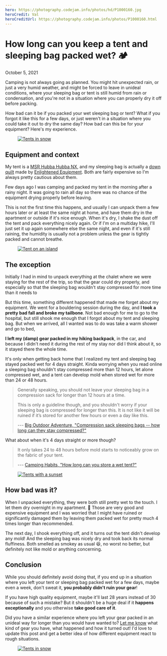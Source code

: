 ```yaml
---
hero: https://photography.codejam.info/photos/hd/P1000160.jpg
heroCredit: Val
heroCreditUrl: https://photography.codejam.info/photos/P1000160.html
---
```


# How long can you keep a tent and sleeping bag packed wet? 🏕
October 5, 2021

Camping is not always going as planned. You might hit unexpected rain,
or just a very humid weather, and might be forced to leave in unideal
conditions, where your sleeping bag or tent is still humid from rain or
condensation, and you're not in a situation where you can properly dry
it off before packing.

How bad can it be if you packed your wet sleeping bag or tent? What if
you forgot it like this for a few days, or just weren't in a situation
where you could take it out to dry the same day? How bad can this be for
your equipment? Here's my experience.

<figure class="center">
  <a href="https://photography.codejam.info/photos/P2560398.html">
    <img alt="Tents in snow" src="https://photography.codejam.info/photos/sd/P2560398.jpg">
  </a>
</figure>

## Equipment and context

My tent is a [MSR Hubba Hubba NX](https://www.msrgear.com/ca/tents/backpacking-tents/hubba-hubba-nx-2-person-backpacking-tent/10316.html),
and my sleeping bag is actually a [down quilt](https://enlightenedequipment.com/revelation-custom/)
made by [Enlightened Equipment](https://enlightenedequipment.com/). Both
are fairly expensive so I'm always pretty cautious about them.

Few days ago I was camping and packed my tent in the morning after a
rainy night. It was going to rain all day so there was no chance of the
equipment drying properly before leaving.

This is not the first time this happens, and usually I can unpack them a
few hours later or at least the same night at home, and have them dry in
the apartment or outside if it's nice enough. When it's dry, I shake the
dust off the tent and pack everything nicely again. Or if I'm on a
multiday hike, I'll just set it up again somewhere else the same night,
and even if it's still raining, the humidity is usually not a problem
unless the gear is tightly packed and cannot breathe.

<figure class="center">
  <a href="https://photography.codejam.info/photos/P2640878.html">
    <img alt="Tent on an island" src="https://photography.codejam.info/photos/sd/P2640878.jpg">
  </a>
</figure>

## The exception

Initially I had in mind to unpack everything at the chalet where we were
staying for the rest of the trip, so that the gear could dry properly,
and especially so that the sleeping bag wouldn't stay compressed for
more time than it needs to

But this time, something different happened that made me forget about my
equipment. We went for a bouldering session during the day, and **I took
a pretty bad fall and broke my tailbone**. Not bad enough for me to go
to the hospital, but still shook me enough that I forgot about my tent
and sleeping bag. But when we arrived, all I wanted was to do was take a
warm shower and go to bed,

**I left my (damp) gear packed in my hiking backpack**, in the car, and
because I didn't need it during the rest of my stay nor did I think
about it, so it stayed there the whole time.

It's only when getting back home that I realized my tent and sleeping
bag stayed packed wet for 4 days straight. Kinda worrying when you read
online a sleeping bag shouldn't stay compressed more than 12 hours, let
alone compressed wet, and a tent can develop mold when stored wet for
more than 24 or 48 hours.

> Generally speaking, you should not leave your sleeping bag in a
> compression sack for longer than 12 hours at a time.
>
> This is only a guideline though, and you shouldn't worry if your
> sleeping bag is compressed for longer than this. It is not like it
> will be ruined if it’s stored for another few hours or even a day like
> this.
>
> --- [Big Outdoor Adventure, "Compression sack sleeping bags -- how long can they stay compressed?"](https://bigoutdooradventure.com/compression-sack-sleeping-bags-how-long-can-they-stay-compressed/)

What about when it's 4 days straight or more though?

> It only takes 24 to 48 hours before mold starts to noticeably grow on
> the fabric of your tent.
>
> --- [Camping Habits, "How long can you store a wet tent?"](https://bigoutdooradventure.com/compression-sack-sleeping-bags-how-long-can-they-stay-compressed/)

<figure class="center">
  <a href="https://photography.codejam.info/photos/P2560533.html">
    <img alt="Tents with a sunset" src="https://photography.codejam.info/photos/sd/P2560533.jpg">
  </a>
</figure>

## How bad was it?

When I unpacked everything, they were both still pretty wet to the
touch. I let them dry overnight in my apartment. 🙏 Those are very good
and expensive equipment and I was worried that I might have ruined or
significantly damaged them by leaving them packed wet for pretty much
4 times longer than recommended.

The next day, I shook everything off, and it turns out the tent didn't
develop any mold! And the sleeping bag was nicely dry and took back its
normal fluffiness. Both smelled as smokey as usual 😆, no worst no
better, but definitely not like mold or anything concerning.

## Conclusion

While you should definitely avoid doing that, if you end up in a
situation where you left your tent or sleeping bag packed wet for a
few days, maybe even a week, don't sweat it, **you probably didn't ruin
your gear**!

If you have high quality equipment, maybe it'll last 28 years instead of
30 because of such a mistake? But it shouldn't be a huge deal if it
**happens exceptionally** and you otherwise **take good care of it**.

Did you have a similar experience where you left your gear packed in an
unideal way for longer than you would have wanted to? [Let me know](/val.md#contact)
what kind of gear you have, what happened and how it turned out! I'd
love to update this post and get a better idea of how different
equipment react to rough situations.

<figure class="center">
  <a href="https://photography.codejam.info/photos/P1060390-Edit.html">
    <img alt="Tents in snow" src="https://photography.codejam.info/photos/sd/P1060390-Edit.jpg">
  </a>
</figure>
